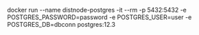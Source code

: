 docker run --name distnode-postgres -it --rm -p 5432:5432 -e POSTGRES_PASSWORD=password -e POSTGRES_USER=user -e POSTGRES_DB=dbconn postgres:12.3
